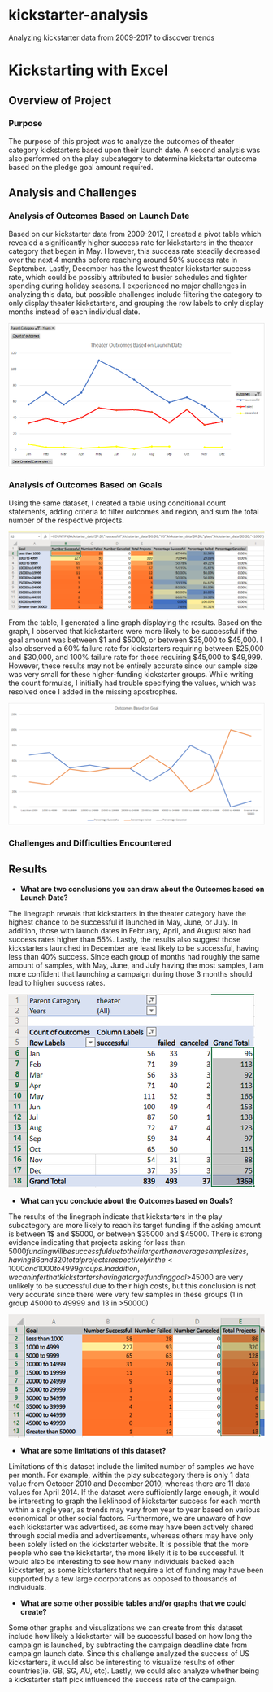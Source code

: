 # kickstarter-analysis
Analyzing kickstarter data from 2009-2017 to discover trends
# Kickstarting with Excel

## Overview of Project

### Purpose
The purpose of this project was to analyze the outcomes of theater category kickstarters based upon their launch date. A second analysis was also performed on the play subcategory to determine kickstarter outcome based on the pledge goal amount required.

## Analysis and Challenges

### Analysis of Outcomes Based on Launch Date
Based on our kickstarter data from 2009-2017, I created a pivot table which revealed a significantly higher success rate for kickstarters in the theater category that began in May. However, this success rate steadily decreased over the next 4 months before reaching around 50% success rate in September. Lastly, December has the lowest theater kickstarter success rate, which could be possibly attributed to busier schedules and tighter spending during holiday seasons. I experienced no major challenges in analyzing this data, but possible challenges include filtering the category to only display theater kickstarters, and grouping the row labels to only display months instead of each individual date.

![ScreenShot](/resources/Theater_Outcomes_vs_Launch.png)


### Analysis of Outcomes Based on Goals
Using the same dataset, I created a table using conditional count statements, adding criteria to filter outcomes and region, and sum the total number of the respective projects.

![ScreenShot](/resources/supplemental/Outcomes_vs_Goals_table.png)

From the table, I generated a line graph displaying the results. Based on the graph, I observed that kickstarters were more likely to be successful if the goal amount was between $1 and $5000, or between $35,000 to $45,000. I also observed a 60% failure rate for kickstarters requiring between $25,000 and $30,000, and 100% failure rate for those requiring $45,000 to $49,999. However, these results may not be entirely accurate since our sample size was very small for these higher-funding kickstarter groups. While writing the count formulas, I initially had trouble specifying the values, which was resolved once I added in the missing apostrophes. 

![ScreenShot](/resources/Outcomes_vs_Goals.png)


### Challenges and Difficulties Encountered

## Results

- **What are two conclusions you can draw about the Outcomes based on Launch Date?**

The linegraph reveals that kickstarters in the theater category have the highest chance to be successful if launched in May, June, or July. In addition, those with launch dates in February, April, and August also had success rates higher than 55%. Lastly, the results also suggest those kickstarters launched in December are least likely to be successful, having less than 40% success. Since each group of months had roughly the same amount of samples, with May, June, and July having the most samples, I am more confident that launching a campaign during those 3 months should lead to higher success rates.

![ScreenShot](/resources/supplemental/Outcomes_vs_Launch_table.png)


- **What can you conclude about the Outcomes based on Goals?**

The results of the linegraph indicate that kickstarters in the play subcategory are more likely to reach its target funding if the asking amount is between 1$ and $5000, or between $35000 and $45000. There is strong evidence indicating that projects asking for less than $5000 funding will be successful due to their larger than average sample sizes, having 86 and 320 total projects respectively in the <1000 and 1000 to 4999 groups. In addition, we can infer that kickstarters having a target funding goal >$45000 are very unlikely to be successful due to their high costs, but this conclusion is not very accurate since there were very few samples in these groups (1 in group 45000 to 49999 and 13 in >50000)

![ScreenShot](/resources/supplemental/Outcomes_vs_Goals_limitations.png)



- **What are some limitations of this dataset?**

Limitations of this dataset include the limited number of samples we have per month. For example, within the play subcategory there is only 1 data value from October 2010 and December 2010, whereas there are 11 data values for April 2014. If the dataset were sufficiently large enough, it would be interesting to graph the lieklihood of kickstarter success for each month within a single year, as trends may vary from year to year based on various economical or other social factors. Furthermore, we are unaware of how each kickstarter was advertised, as some may have been actively shared through social media and advertisements, whereas others may have only been solely listed on the kickstarter website. It is possible that the more people who see the kickstarter, the more likely it is to be successful. It would also be interesting to see how many individuals backed each kickstarter, as some kickstarters that require a lot of funding may have been supported by a few large coorporations as opposed to thousands of individuals.


- **What are some other possible tables and/or graphs that we could create?**

Some other graphs and visualizations we can create from this dataset include how likely a kickstarter will be successful based on how long the campaign is launched, by subtracting the campaign deadline date from campaign launch date. Since this challenge analyzed the success of US kickstarters, it would also be interesting to visualize results of other countries(ie. GB, SG, AU, etc). Lastly, we could also analyze whether being a kickstarter staff pick influenced the success rate of the campaign.
